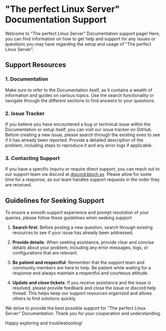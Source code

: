 # "The perfect Linux Server" Documentation Support

Welcome to "The perfect Linux Server" Documentation support page! Here, you can find information on how to get help and support for any issues or questions you may have regarding the setup and usage of "The perfect Linux Server".

## Support Resources

### 1. Documentation

Make sure to refer to the Documentation itself, as it contains a wealth of information and guides on various topics. Use the search functionality or navigate through the different sections to find answers to your questions.

### 2. Issue Tracker

If you believe you have encountered a bug or technical issue within the Documentation or setup itself, you can visit our issue tracker on GitHub. Before creating a new issue, please search through the existing ones to see if it has already been reported. Provide a detailed description of the problem, including steps to reproduce it and any error logs if applicable.

### 3. Contacting Support

If you have a specific inquiry or require direct support, you can reach out to our support team via discord at [discord.bloch.sx](https://discord.bloch.sx). Please allow for some time for a response, as our team handles support requests in the order they are received.

## Guidelines for Seeking Support

To ensure a smooth support experience and prompt resolution of your queries, please follow these guidelines when seeking support:

1. **Search first**: Before posting a new question, search through existing resources to see if your issue has already been addressed.

2. **Provide details**: When seeking assistance, provide clear and concise details about your problem, including any error messages, logs, or configurations that are relevant.

3. **Be patient and respectful**: Remember that the support team and community members are here to help. Be patient while waiting for a response and always maintain a respectful and courteous attitude.

4. **Update and close tickets**: If you receive assistance and the issue is resolved, please provide feedback and close the issue or discord help thread. This helps keep our support resources organized and allows others to find solutions quickly.

We strive to provide the best possible support for "The perfect Linux Server" Documentation. Thank you for your cooperation and understanding.

Happy exploring and troubleshooting!